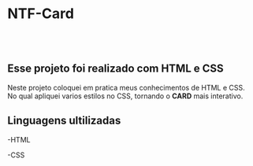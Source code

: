 <h1>NTF-Card</h1>
<br> <br>
<h2>Esse projeto foi realizado com HTML e CSS</h2>
<p>Neste projeto coloquei em pratica meus conhecimentos de HTML e CSS. No qual apliquei varios estilos no CSS, tornando o <B>CARD</b> mais interativo.</p>

<h2>Linguagens ultilizadas</h2>
<p>-HTML</p>
<p>-CSS</p>

